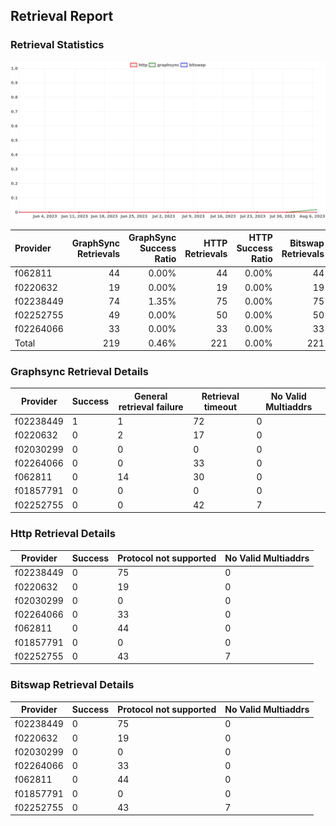 ## Retrieval Report
### Retrieval Statistics
<img src="https://raw.githubusercontent.com/data-preservation-programs/filplus-checker-assets/main/filecoin-project/filecoin-plus-large-datasets/issues/1561/1691659832951.png"/>

| Provider  | GraphSync Retrievals | GraphSync Success Ratio | HTTP Retrievals | HTTP Success Ratio | Bitswap Retrievals | Bitswap Success Ratio |
| :-------- | -------------------: | ----------------------: | --------------: | -----------------: | -----------------: | --------------------: |
| f062811   |                   44 |                   0.00% |              44 |              0.00% |                 44 |                 0.00% |
| f0220632  |                   19 |                   0.00% |              19 |              0.00% |                 19 |                 0.00% |
| f02238449 |                   74 |                   1.35% |              75 |              0.00% |                 75 |                 0.00% |
| f02252755 |                   49 |                   0.00% |              50 |              0.00% |                 50 |                 0.00% |
| f02264066 |                   33 |                   0.00% |              33 |              0.00% |                 33 |                 0.00% |
| Total     |                  219 |                   0.46% |             221 |              0.00% |                221 |                 0.00% |

### Graphsync Retrieval Details
| Provider  | Success | General retrieval failure | Retrieval timeout | No Valid Multiaddrs |
| --------- | ------- | ------------------------- | ----------------- | ------------------- |
| f02238449 | 1       | 1                         | 72                | 0                   |
| f0220632  | 0       | 2                         | 17                | 0                   |
| f02030299 | 0       | 0                         | 0                 | 0                   |
| f02264066 | 0       | 0                         | 33                | 0                   |
| f062811   | 0       | 14                        | 30                | 0                   |
| f01857791 | 0       | 0                         | 0                 | 0                   |
| f02252755 | 0       | 0                         | 42                | 7                   |

### Http Retrieval Details
| Provider  | Success | Protocol not supported | No Valid Multiaddrs |
| --------- | ------- | ---------------------- | ------------------- |
| f02238449 | 0       | 75                     | 0                   |
| f0220632  | 0       | 19                     | 0                   |
| f02030299 | 0       | 0                      | 0                   |
| f02264066 | 0       | 33                     | 0                   |
| f062811   | 0       | 44                     | 0                   |
| f01857791 | 0       | 0                      | 0                   |
| f02252755 | 0       | 43                     | 7                   |

### Bitswap Retrieval Details
| Provider  | Success | Protocol not supported | No Valid Multiaddrs |
| --------- | ------- | ---------------------- | ------------------- |
| f02238449 | 0       | 75                     | 0                   |
| f0220632  | 0       | 19                     | 0                   |
| f02030299 | 0       | 0                      | 0                   |
| f02264066 | 0       | 33                     | 0                   |
| f062811   | 0       | 44                     | 0                   |
| f01857791 | 0       | 0                      | 0                   |
| f02252755 | 0       | 43                     | 7                   |

